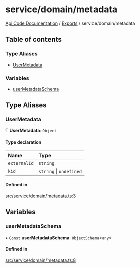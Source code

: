 # service/domain/metadata
 
[Api Code Documentation](../README.md) / [Exports](../modules.md) / service/domain/metadata

## Table of contents

### Type Aliases

- [UserMetadata](service_domain_metadata.md#usermetadata)

### Variables

- [userMetadataSchema](service_domain_metadata.md#usermetadataschema)

## Type Aliases

### UserMetadata

Ƭ **UserMetadata**: `Object`

#### Type declaration

| Name | Type |
| :------ | :------ |
| `externalId` | `string` |
| `kid` | `string` \| `undefined` |

#### Defined in

[src/service/domain/metadata.ts:3](https://github.com/openkfw/TruBudget/blob/aca360d/api/src/service/domain/metadata.ts#L3)

## Variables

### userMetadataSchema

• `Const` **userMetadataSchema**: `ObjectSchema`<`any`\>

#### Defined in

[src/service/domain/metadata.ts:8](https://github.com/openkfw/TruBudget/blob/aca360d/api/src/service/domain/metadata.ts#L8)
